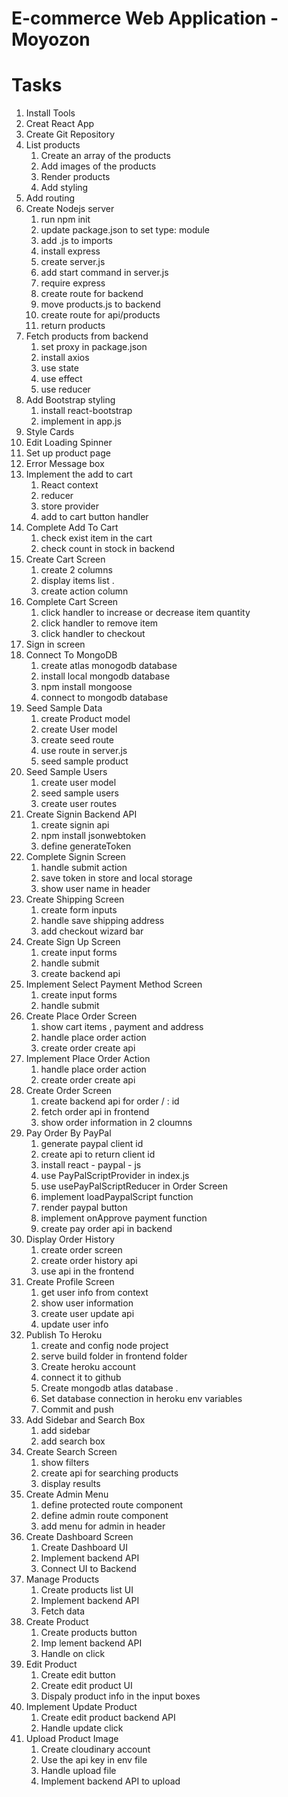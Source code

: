 # E-commerce Web Application - Moyozon

# Tasks

1. Install Tools
2. Creat React App
3. Create Git Repository
4. List products
   1. Create an array of the products
   2. Add images of the products
   3. Render products
   4. Add styling
5. Add routing
6. Create Nodejs server
   1. run npm init
   2. update package.json to set type: module
   3. add .js to imports
   4. install express
   5. create server.js
   6. add start command in server.js
   7. require express
   8. create route for backend
   9. move products.js to backend
   10. create route for api/products
   11. return products
7. Fetch products from backend
   1. set proxy in package.json
   2. install axios
   3. use state
   4. use effect
   5. use reducer
8. Add Bootstrap styling
   1. install react-bootstrap
   2. implement in app.js
9. Style Cards
10. Edit Loading Spinner
11. Set up product page
12. Error Message box
13. Implement the add to cart
    1. React context
    2. reducer
    3. store provider
    4. add to cart button handler
14. Complete Add To Cart
    1. check exist item in the cart
    2. check count in stock in backend
15. Create Cart Screen
    1. create 2 columns
    2. display items list .
    3. create action column
16. Complete Cart Screen
    1. click handler to increase or decrease item quantity
    2. click handler to remove item
    3. click handler to checkout
17. Sign in screen
18. Connect To MongoDB
    1. create atlas monogodb database
    2. install local mongodb database
    3. npm install mongoose
    4. connect to mongodb database
19. Seed Sample Data
    1. create Product model
    2. create User model
    3. create seed route
    4. use route in server.js
    5. seed sample product
20. Seed Sample Users
    1. create user model
    2. seed sample users
    3. create user routes
21. Create Signin Backend API
    1. create signin api
    2. npm install jsonwebtoken
    3. define generateToken
22. Complete Signin Screen
    1. handle submit action
    2. save token in store and local storage
    3. show user name in header
23. Create Shipping Screen
    1. create form inputs
    2. handle save shipping address
    3. add checkout wizard bar
24. Create Sign Up Screen
    1. create input forms
    2. handle submit
    3. create backend api
25. Implement Select Payment Method Screen
    1. create input forms
    2. handle submit
26. Create Place Order Screen
    1. show cart items , payment and address
    2. handle place order action
    3. create order create api
27. Implement Place Order Action
    1. handle place order action
    2. create order create api
28. Create Order Screen
    1. create backend api for order / : id
    2. fetch order api in frontend
    3. show order information in 2 cloumns
29. Pay Order By PayPal
    1. generate paypal client id
    2. create api to return client id
    3. install react - paypal - js
    4. use PayPalScriptProvider in index.js
    5. use usePayPalScriptReducer in Order Screen
    6. implement loadPaypalScript function
    7. render paypal button
    8. implement onApprove payment function
    9. create pay order api in backend
30. Display Order History
    1. create order screen
    2. create order history api
    3. use api in the frontend
31. Create Profile Screen
    1. get user info from context
    2. show user information
    3. create user update api
    4. update user info
32. Publish To Heroku
    1. create and config node project
    2. serve build folder in frontend folder
    3. Create heroku account
    4. connect it to github
    5. Create mongodb atlas database .
    6. Set database connection in heroku env variables
    7. Commit and push
33. Add Sidebar and Search Box
    1. add sidebar
    2. add search box
34. Create Search Screen
    1. show filters
    2. create api for searching products
    3. display results
35. Create Admin Menu
    1. define protected route component
    2. define admin route component
    3. add menu for admin in header
36. Create Dashboard Screen
    1. Create Dashboard UI
    2. Implement backend API
    3. Connect UI to Backend
37. Manage Products
    1. Create products list UI
    2. Implement backend API
    3. Fetch data
38. Create Product
    1. Create products button
    2. Imp lement backend API
    3. Handle on click
39. Edit Product
    1. Create edit button
    2. Create edit product UI
    3. Dispaly product info in the input boxes
40. Implement Update Product
    1. Create edit product backend API
    2. Handle update click
41. Upload Product Image
    1. Create cloudinary account
    2. Use the api key in env file
    3. Handle upload file
    4. Implement backend API to upload
